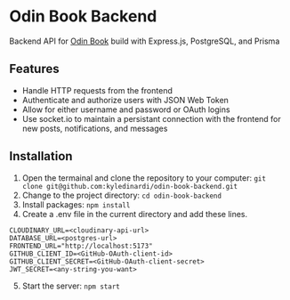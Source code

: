 # Odin Book Backend

Backend API for [Odin Book](https://github.com/kyledinardi/odin-book-frontend) build with Express.js, PostgreSQL, and Prisma

## Features

- Handle HTTP requests from the frontend
- Authenticate and authorize users with JSON Web Token
- Allow for either username and password or OAuth logins
- Use socket.io to maintain a persistant connection with the frontend for new posts, notifications, and messages

## Installation

1. Open the termainal and clone the repository to your computer: `git clone git@github.com:kyledinardi/odin-book-backend.git`
2. Change to the project directory: `cd odin-book-backend`
3. Install packages: `npm install`
4. Create a .env file in the current directory and add these lines. 
```
CLOUDINARY_URL=<cloudinary-api-url>
DATABASE_URL=<postgres-url>
FRONTEND_URL="http://localhost:5173"
GITHUB_CLIENT_ID=<GitHub-OAuth-client-id>
GITHUB_CLIENT_SECRET=<GitHub-OAuth-client-secret>
JWT_SECRET=<any-string-you-want>
```
5. Start the server: `npm start`